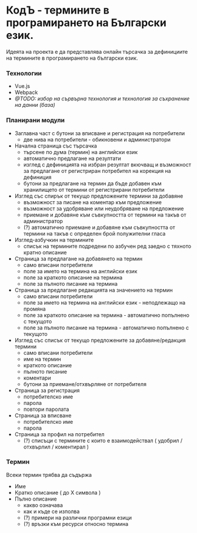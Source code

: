 # КодЪ - термините в програмирането на Български език.
Идеята на проекта е да представлява онлайн търсачка за дефинициите на термините в програмирането на български език.

### Технологии
- Vue.js
- Webpack
- _@TODO: избор на сървърна технология и технология за съхранение на данни (база)_

### Планирани модули
- Заглавна част с бутони за вписване и регистрация на потребители
    - две нива на потребители - обикновени и администратори
- Начална страница със търсачка
    - търсене по дума (термин) на английски език
    - автоматично предлагане на резултати
    - изглед с дефиницията на избран резултат вкючващ и възможност за предлагане от регистриран потребител на корекция на дефиниция
    - бутони за предлагане на термин да бъде добавен към хранилището от термини от регистрирани потребители
- Изглед със спирък от текущо предложените термини за добавяне
    - възможност за писане на коментар към предложение
    - възможност за удобряване или неудобряване на предложение
    - приемане и  добавяне към съвкупността от термини на такъв от администратор
    - (?) автоматично приемане и добавяне към съвкупността от термини на такъв с определен брой полужителни гласа
- Изглед-азбучкин на термините
    - списък на термините подредени по азбучен ред заедно с тяхното кратно описание 
- Страница за предлагане на добавянето на термин
    - само вписани потребители
    - поле за името на термина на английски език
    - поле за краткото описание на термина
    - поле за пълното писание на термина
- Страница за предлагане редакцията на значението на термин
    - само вписани потребители
    - поле за името на термина на английски език - неподлежащо на промяна
    - поле за краткото описание на термина - автоматично попълнено с текущото
    - поле за пълното писание на термина - автоматично попълнено с текущото
- Изглед със списък от текущо предложените за добавяне/редакция термини
    - само вписани потребители
    - име на термин
    - краткото описание
    - пълното писание
    - коментари
    - бутони за приемане/отхвърляне от потребителя
- Страница за регистрация
    - потребителско име
    - парола
    - повтори паролата
- Страница за вписване
    - потребителско име
    - парола
- Страница за профил на потребител
    - (?) списъци с термините с които е взаимодействал ( удобрил / отхвърлил / коментирал )
    
### Термин
Всеки термин трябва да съдържа
- Име
- Кратко описание ( до Х символа )
- Пълно описание
    - какво означава
    - как и къде се изполва
    - (?) примери на различни програмни езици
    - (?) връзки към ресурси относно термина

          
   
